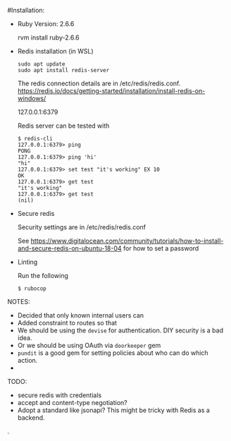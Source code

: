 #Installation:

* Ruby Version: 2.6.6

    rvm install ruby-2.6.6

* Redis installation (in WSL)

    ```
    sudo apt update
    sudo apt install redis-server
    ```
    The redis connection details are in /etc/redis/redis.conf.
    https://redis.io/docs/getting-started/installation/install-redis-on-windows/
    
    127.0.0.1:6379
    
    Redis server can be tested with
    ```
    $ redis-cli
    127.0.0.1:6379> ping
    PONG
    127.0.0.1:6379> ping 'hi'
    "hi"
    127.0.0.1:6379> set test "it's working" EX 10
    OK
    127.0.0.1:6379> get test
    "it's working"
    127.0.0.1:6379> get test
    (nil)
    ```

* Secure redis

    Security settings are in /etc/redis/redis.conf
    
    See https://www.digitalocean.com/community/tutorials/how-to-install-and-secure-redis-on-ubuntu-18-04
    for how to set a password

* Linting

    Run the following
    ```
    $ rubocop
    ```

NOTES:
* Decided that only known internal users can 
* Added constraint to routes so that 
* We should be using the `devise` for authentication. DIY security is a bad idea.
* Or we should be using OAuth via `doorkeeper` gem
* `pundit` is a good gem for setting policies about who can do which action.
*  

TODO:

* secure redis with credentials
* accept and content-type negotiation?
* Adopt a standard like jsonapi?  This might be tricky with Redis as a backend.


.